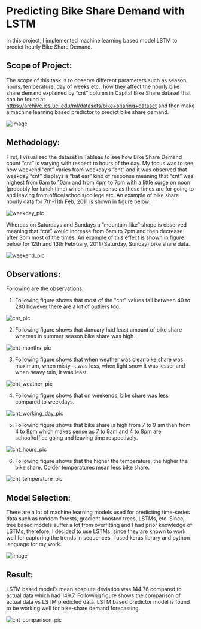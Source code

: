 # Predicting Bike Share Demand with LSTM
In this project, I implemented machine learning based model LSTM to predict hourly Bike Share Demand.

## Scope of Project:
The scope of this task is to observe different parameters such as season, hours, temperature, day of weeks etc., how they affect the hourly bike share demand explained by “cnt” column in Capital Bike Share dataset that can be found at https://archive.ics.uci.edu/ml/datasets/bike+sharing+dataset and then make a machine learning based predictor to predict bike share demand.

![image](https://user-images.githubusercontent.com/41015749/72564567-0b9b8e00-387e-11ea-9095-598cc8dc11fc.png)

## Methodology:
First, I visualized the dataset in Tableau to see how Bike Share Demand count “cnt” is varying with respect to hours of the day. My focus was to see how weekend “cnt” varies from weekday’s “cnt” and it was observed that weekday “cnt” displays a “bat ear” kind of response meaning that “cnt” was highest from 6am to 10am and from 4pm to 7pm with a little surge on noon (probably for lunch time) which makes sense as these times are for going to and leaving from office/schools/college etc. An example of bike share hourly data for 7th-11th Feb, 2011 is shown in figure below:

![weekday_pic](https://user-images.githubusercontent.com/41015749/72563506-d42be200-387b-11ea-9f7a-ba532f5e478d.jpg)

Whereas on Saturdays and Sundays a “mountain-like” shape is observed meaning that “cnt” would increase from 6am to 2pm and then decrease after 3pm most of the times. An example of this effect is shown in figure below for 12th and 13th February, 2011 (Saturday, Sunday) bike share data.

![weekend_pic](https://user-images.githubusercontent.com/41015749/72563562-eb6acf80-387b-11ea-9d96-fdbc48a887cf.jpg)

## Observations:

Following are the observations:

1) Following figure shows that most of the "cnt" values fall between 40 to 280 however there are a lot of outliers too.

![cnt_pic](https://user-images.githubusercontent.com/41015749/72564323-78faef00-387d-11ea-8ca4-48449985477c.jpg)

2) Following figure shows that January had least amount of bike share whereas in summer season bike share was high.

![cnt_months_pic](https://user-images.githubusercontent.com/41015749/72565102-29b5be00-387f-11ea-8e97-1bb52e22f719.jpg)

3) Following figure shows that when weather was clear bike share was maximum, when misty, it was less, when light snow it was lesser and when heavy rain, it was least.

![cnt_weather_pic](https://user-images.githubusercontent.com/41015749/72564059-f5d99900-387c-11ea-9b61-bc7423dee720.jpg)

4) Following figure shows that on weekends, bike share was less compared to weekdays.

![cnt_working_day_pic](https://user-images.githubusercontent.com/41015749/72565258-76999480-387f-11ea-8596-bba02f062b2b.jpg)

5) Following figure shows that bike share is high from 7 to 9 am then from 4 to 8pm which makes sense as 7 to 9am and 4 to 8pm are school/office going and leaving time respectively.

![cnt_hours_pic](https://user-images.githubusercontent.com/41015749/72564149-26213780-387d-11ea-8c4d-ec3746d2d817.jpg)

6) Following figure shows that the higher the temperature, the higher the bike share. Colder temperatures mean less bike share.

![cnt_temperature_pic](https://user-images.githubusercontent.com/41015749/72564171-333e2680-387d-11ea-9f2e-82b3212fb1c6.jpg)

## Model Selection:

There are a lot of machine learning models used for predicting time-series data such as random forests, gradient boosted trees, LSTMs,  etc. Since, tree based models suffer a lot from overfitting and I had prior knowledge of LSTMs, therefore, I decided to use LSTMs, since they are known to work well for capturing the trends in sequences. I used keras library and python language for my work.

![image](https://user-images.githubusercontent.com/41015749/72564443-bc555d80-387d-11ea-9fb5-cf1d46019acb.png)

## Result:

LSTM based model’s mean absolute deviation was 144.76 compared to actual data which had 149.7. Following figure shows the comparison of actual data vs LSTM predicted data. LSTM based predictor model is found to be working well for bike-share demand forecasting.

![cnt_comparison_pic](https://user-images.githubusercontent.com/41015749/72564490-d4c57800-387d-11ea-8f64-95339a7bfcfe.jpg)


